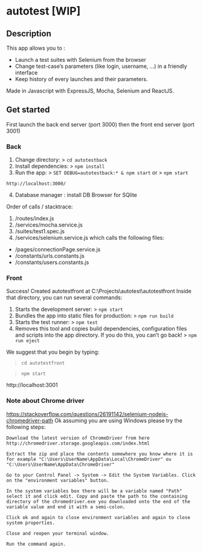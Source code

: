 # autotest [WIP]
## Description
This app allows you to :
* Launch a test suites with Selenium from the browser
* Change test-case’s parameters (like login, username, ...) in a friendly interface
* Keep history of every launches and their parameters.

Made in Javascript with ExpressJS, Mocha, Selenium and ReactJS.

## Get started
First launch the back end server (port 3000) then the front end server (port 3001)
### Back
  1. Change directory: > `cd autotestback`
  2. Install dependencies: > `npm install`
  3. Run the app:  > `SET DEBUG=autotestback:* & npm start` or > `npm start`

    http://localhost:3000/

  4. Database manager : install DB Browser for SQlite

Order of calls / stacktrace:
1. /routes/index.js
2. /services/mocha.service.js
3. /suites/test1.spec.js
4. /services/selenium.service.js which calls the following files:
* /pages/connectionPage.service.js
* /constants/urls.constants.js
* /constants/users.constants.js

### Front 
Success! Created autotestfront at C:\Projects\autotest\autotestfront
Inside that directory, you can run several commands:

  1. Starts the development server: > `npm start`
  2. Bundles the app into static files for production: > `npm run build`
  3. Starts the test runner: > `npm test`
  4. Removes this tool and copies build dependencies, configuration files
    and scripts into the app directory. If you do this, you can’t go back! > `npm run eject`

We suggest that you begin by typing:

  > `cd autotestfront`

  > `npm start`

  http://localhost:3001


### Note about Chrome driver

https://stackoverflow.com/questions/26191142/selenium-nodejs-chromedriver-path
Ok assuming you are using Windows please try the following steps:

    Download the latest version of ChromeDriver from here http://chromedriver.storage.googleapis.com/index.html

    Extract the zip and place the contents somewhere you know where it is for example "C:\Users\UserName\AppData\Local\ChromeDriver" ou  "C:\Users\UserName\AppData\ChromeDriver"

    Go to your Control Panel -> System -> Edit the System Variables. Click on the "environment variables" button.

    In the system variables box there will be a variable named "Path" select it and click edit. Copy and paste the path to the containing directory of the chromedriver.exe you downloaded onto the end of the variable value and end it with a semi-colon.

    Click ok and again to close environment variables and again to close system properties.

    Close and reopen your terminal window.

    Run the command again.
